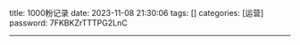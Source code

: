title: 1000粉记录 
date: 2023-11-08 21:30:06 
tags: []
categories: [运营]
password: 7FKBKZrTTTPG2LnC

---
 <!--more-->

 